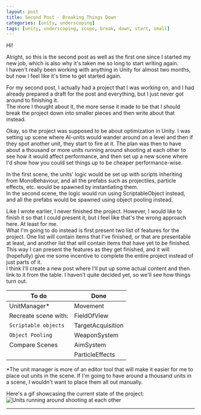 ```yaml
---
layout: post
title: Second Post - Breaking Things Down
categories: [unity, underscoping]
tags: [unity, underscoping, scope, break, down, start, small]
---
```


Hi!

Alright, so this is the second post as well as the first one since I started my new job, which is also why it's taken me so long to start writing again.   
I haven't really been working with anything in Unity for almost two months, but now I feel like it's time to get started again.

For my second post, I actually had a project that I was working on, and I had already prepared a draft for the post and everything,
 but I just never got around to finishing it.  
The more I thought about it, the more sense it made to be that I should break the project down into smaller pieces
 and then write about that instead.
 
Okay, so the project was supposed to be about optimization in Unity. I was setting up scene where AI-units would wander around on a level and
 then if they spot another unit, they start to fire at it. The plan was then to have about a thousand or more units running around shooting
 at each other to see how it would affect performance, and then set up a new scene where I'd show how you could set things up to be cheaper performance-wise.
 
In the first scene, the units' logic would be set up with scripts inheriting from MonoBehaviour, and all the prefabs such as projectiles, particle
 effects, etc. would be spawned by instantiating them.  
In the second scene, the logic would run using ScriptableObject instead, and all the prefabs would be spawned using object pooling instead.

Like I wrote earlier, I never finished the project. However, I would like to finish it so that I could present it, but I feel like that's the wrong approach
 here. At least for me.  
What I'm going to do instead is first present two list of features for the project. One list will contain items that I've finished, or that are presentable
 at least, and another list that will contain items that have yet to be finished.
This way I can present the features as they get finished, and it will (hopefully) give me some incentive to complete the entire project instead of just parts of it.  
I think I'll create a new post where I'll put up some actual content and then link to it from the table. I haven't quite decided yet, so we'll see how things
 turn out.
 
| To do                  | Done                   |
| ---------------------- | ---------------------- |
| UnitManager*           | Movement               |
| Recreate scene with:   | FieldOfView            |
| `Scriptable objects`   | TargetAcquisition      |
| `Object Pooling`       | WeaponSystem           |
| Compare Scenes         | AimSystem              |
|                        | ParticleEffects        |

*The unit manager is more of an editor tool that will make it easier for me to place out units in the scene. If I'm going to have around a thousand units
 in a scene, I wouldn't want to place them all out manually.
 
Here's a gif showcasing the current state of the project:
![Units running around shooting at each other](../images/optimization_13-04-20.gif "Path finding, field of view, and target acquisition.")
 
 

----
